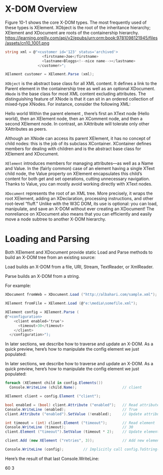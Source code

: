 # X-DOM Overview
Figure 10-1 shows the core X-DOM types. The most frequently used of these types is XElement. XObject is the root of the inheritance hierarchy; XElement and XDocument are roots of the containership hierarchy.
https://learning.oreilly.com/api/v2/epubs/urn:orm:book:9781098121945/files/assets/cn10_1001.png

```c#
string xml = @"<customer id='123' status='archived'>
                 <firstname>Joe</firstname>
                 <lastname>Bloggs<!--nice name--></lastname>
               </customer>";

XElement customer = XElement.Parse (xml);
```

`XObject` is the abstract base class for all XML content. It defines a link to the Parent element in the containership tree as well as an optional XDocument.
`XNode` is the base class for most XML content excluding attributes. The distinguishing feature of XNode is that it can sit in an ordered collection of mixed-type XNodes. For instance, consider the following XML:

<data>
  Hello world
  <subelement1/>
  <!--comment-->
  <subelement2/>
</data>
Within the parent element <data>, there’s first an XText node (Hello world), then an XElement node, then an XComment node, and then a second XElement node. In contrast, an XAttribute will tolerate only other XAttributes as peers.

Although an XNode can access its parent XElement, it has no concept of child nodes: this is the job of its subclass XContainer. XContainer defines members for dealing with children and is the abstract base class for XElement and XDocument.

`XElement` introduces members for managing attributes—as well as a Name and Value. In the (fairly common) case of an element having a single XText child node, the Value property on XElement encapsulates this child’s content for both get and set operations, cutting unnecessary navigation. Thanks to Value, you can mostly avoid working directly with XText nodes.

`XDocument` represents the root of an XML tree. More precisely, it wraps the root XElement, adding an XDeclaration, processing instructions, and other root-level “fluff.” Unlike with the W3C DOM, its use is optional: you can load, manipulate, and save an X-DOM without ever creating an XDocument! The nonreliance on XDocument also means that you can efficiently and easily move a node subtree to another X-DOM hierarchy.

# Loading and Parsing
Both XElement and XDocument provide static Load and Parse methods to build an X-DOM tree from an existing source:

Load builds an X-DOM from a file, URI, Stream, TextReader, or XmlReader.

Parse builds an X-DOM from a string.

For example:
```c#
XDocument fromWeb = XDocument.Load ("http://albahari.com/sample.xml");

XElement fromFile = XElement.Load (@"e:\media\somefile.xml");

XElement config = XElement.Parse (
@"<configuration>
    <client enabled='true'>
      <timeout>30</timeout>
    </client>
  </configuration>");
```
In later sections, we describe how to traverse and update an X-DOM. As a quick preview, here’s how to manipulate the config element we just populated:

In later sections, we describe how to traverse and update an X-DOM. As a quick preview, here’s how to manipulate the config element we just populated:
```c#
foreach (XElement child in config.Elements())
  Console.WriteLine (child.Name);                     // client
```

```c#
XElement client = config.Element ("client");

bool enabled = (bool) client.Attribute ("enabled");   // Read attribute
Console.WriteLine (enabled);                          // True
client.Attribute ("enabled").SetValue (!enabled);     // Update attribute

int timeout = (int) client.Element ("timeout");       // Read element
Console.WriteLine (timeout);                          // 30
client.Element ("timeout").SetValue (timeout * 2);    // Update element

client.Add (new XElement ("retries", 3));             // Add new element

Console.WriteLine (config);         // Implicitly call config.ToString()
```
Here’s the result of that last Console.WriteLine:

<configuration>
  <client enabled="false">
    <timeout>60</timeout>
    <retries>3</retries>
  </client>
</configuration>